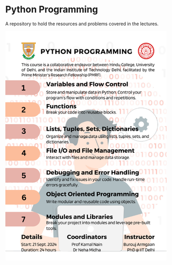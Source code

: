 # Python Programming
A repository to hold the resources and problems covered in the lectures.

![poster](poster.png)